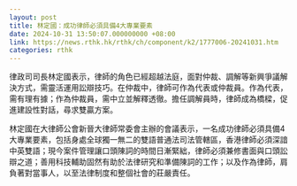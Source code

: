 ```yaml
---
layout: post
title: 林定國：成功律師必須具備4大專業要素
date: 2024-10-31 13:50:07.000000000 +08:00
link: https://news.rthk.hk/rthk/ch/component/k2/1777006-20241031.htm
categories: rthk
---
```


律政司司長林定國表示，律師的角色已經超越法庭，面對仲裁、調解等新興爭議解決方式，需靈活運用訟辯技巧。在仲裁中，律師可作為代表或仲裁員。作為代表，需有理有據；作為仲裁員，需中立並解釋透徹。擔任調解員時，律師成為橋樑，促進建設性對話，尋求雙贏方案。

林定國在大律師公會新晉大律師常委會主辦的會議表示，一名成功律師必須具備4大專業要素，包括身處全球獨一無二的雙語普通法司法管轄區，香港律師必須深諳中英雙語；現今案件管理讓口頭陳詞的時間日漸緊絀，律師必須兼修書面與口頭訟辯之道；善用科技輔助固然有助於法律研究和準備陳詞的工作；以及作為律師，肩負著對當事人，以至法律制度和整個社會的莊嚴責任。
